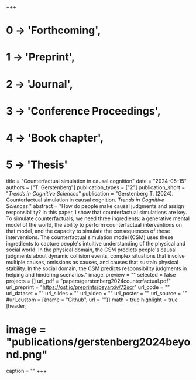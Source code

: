 +++
# 0 -> 'Forthcoming',
# 1 -> 'Preprint',
# 2 -> 'Journal',
# 3 -> 'Conference Proceedings',
# 4 -> 'Book chapter',
# 5 -> 'Thesis'

title = "Counterfactual simulation in causal cognition"
date = "2024-05-15"
authors = ["T. Gerstenberg"]
publication_types = ["2"]
publication_short = "_Trends in Cognitive Sciences_"
publication = "Gerstenberg T. (2024). Counterfactual simulation in causal cognition. _Trends in Cognitive Sciences_."
abstract = "How do people make causal judgments and assign responsibility? In this paper, I show that counterfactual simulations are key. To simulate counterfactuals, we need three ingredients: a generative mental model of the world, the ability to perform counterfactual interventions on that model, and the capacity to simulate the consequences of these interventions. The counterfactual simulation model (CSM) uses these ingredients to capture people's intuitive understanding of the physical and social world. In the physical domain, the CSM predicts people's causal judgments about dynamic collision events, complex situations that involve multiple causes, omissions as causes, and causes that sustain physical stability. In the social domain, the CSM predicts responsibility judgments in helping and hindering scenarios."
image_preview = ""
selected = false
projects = []
url_pdf = "papers/gerstenberg2024counterfactual.pdf"
url_preprint = "https://osf.io/preprints/psyarxiv/72scr"
url_code = ""
url_dataset = ""
url_slides = ""
url_video = ""
url_poster = ""
url_source = ""
#url_custom = [{name = "Github", url = ""}]
math = true
highlight = true
[header]
# image = "publications/gerstenberg2024beyond.png"
caption = ""
+++